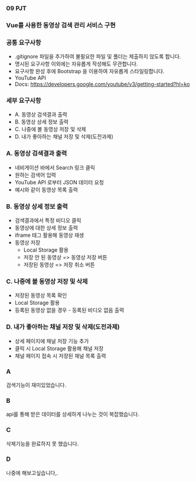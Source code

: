 ### 09 PJT
### Vue를 사용한 동영상 검색 관리 서비스 구현
### 공통 요구사항
- .gitignore 파일을 추가하여 불필요한 파일 및 폴더는 제출하지 않도록 합니다.
- 명시된 요구사항 이외에는 자유롭게 작성해도 무관합니다.
- 요구사항 완성 후에 Bootstrap 을 이용하여 자유롭게 스타일링합니다.
- YouTube API
- Docs: https://developers.google.com/youtube/v3/getting-started?hl=ko
### 세부 요구사항
- A. 동영상 검색결과 출력
- B. 동영상 상세 정보 출력
- C. 나중에 볼 동영상 저장 및 삭제
- D. 내가 좋아하는 채널 저장 및 삭제(도전과제)
### A. 동영상 검색결과 출력
- 네비게이션 바에서 Search 링크 클릭
- 원하는 검색어 입력
- YouTube API 로부터 JSON 데이터 요청
- 예시와 같이 동영상 목록 출력
### B. 동영상 상세 정보 출력
- 검색결과에서 특정 비디오 클릭
- 동영상에 대한 상세 정보 출력
- iframe 태그 활용해 동영상 재생
- 동영상 저장
  - Local Storage 활용
  - 저장 안 된 동영상 => 동영상 저장 버튼
  - 저장된 동영상 => 저장 취소 버튼
### C. 나중에 볼 동영상 저장 및 삭제
- 저장된 동영상 목록 확인
- Local Storage 활용
- 등록된 동영상 없을 경우 - 등록된 비디오 없음 출력
### D. 내가 좋아하는 채널 저장 및 삭제(도전과제)
- 상세 페이지에 채널 저장 기능 추가
- 클릭 시 Local Storage 활용해 채널 저장
- 채널 페이지 접속 시 저장된 채널 목록 출력
### A
검색기능이 재미있었습니다.
### B
api를 통해 받은 데이터를 상세하게 나누는 것이 복잡했습니다.
### C
삭제기능을 완료하지 못 했습니다.
### D
나중에 해보고싶습니다,.